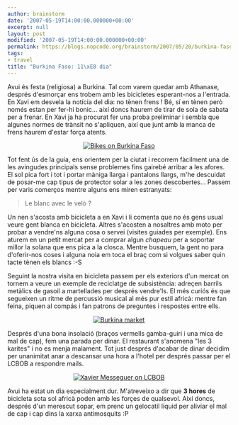 ```yaml
---
author: brainstorm
date: '2007-05-19T14:00:00.000000+00:00'
excerpt: null
layout: post
modified: '2007-05-19T14:00:00.000000+00:00'
permalink: https://blogs.nopcode.org/brainstorm/2007/05/20/burkina-faso-12e-dia/
tags:
- travel
title: "Burkina Faso: 11\xE8 dia"
---
```


Avui és festa (religiosa) a Burkina. Tal com varem quedar amb Athanase, després d'esmorçar ens trobem amb les bicicletes esperant-nos a l'entrada. En Xavi em desvela la notícia del dia: no tènen frens ! Bé, sí en tènen però només estan per fer-hi bonic... així doncs haurem de tirar de sola de sabata per a frenar. En Xavi ja ha procurat fer una proba preliminar i sembla que algunes normes de trànsit no s'apliquen, així que junt amb la manca de frens haurem d'estar força atents.

<div class='flickr_photo'>
  <center>
    <a href="https://www.flickr.com/photos/rvalls/2912622928/" title="Bikes on Burkina Faso" target="_blank" class="flickr-image aligncenter"><img src="https://farm4.static.flickr.com/3122/2912622928_1b919e2acc_m.jpg" alt="Bikes on Burkina Faso" class="" /></a>
  </center>
</div>

Tot fent ús de la guia, ens orientem per la ciutat i recorrem fàcilment una de les avingudes principals sense problemes fins gairebé arribar a les afores. El sol pica fort i tot i portar màniga llarga i pantalons llargs, m'he descuidat de posar-me cap tipus de protector solar a les zones descobertes... Passem per varis comerços mentre alguns ens miren estranyats:

> Le blanc avec le velò ?

<!--more-->

Un nen s'acosta amb bicicleta a en Xavi i li comenta que no és gens usual veure gent blanca en bicicleta. Altres s'acosten a nosaltres amb moto per probar a vendre'ns alguna cosa o servei (visites guiades per exemple). Ens aturem en un petit mercat per a comprar algun *chapeau* per a soportar millor la solana que ens pica a la closca. Mentre busquem, la gent no para d'oferir-nos coses i alguna noia em toca el braç com si volgues saber quin tacte tènen els blancs :-S

Seguint la nostra visita en bicicleta passem per els exteriors d'un mercat on tornem a veure un exemple de reciclatge de subsistència: adreçen barrils metàlics de gasoil a martellades per després vendre'ls. El més curiós és que segueixen un ritme de percussió musical al més pur estil africà: mentre fan feina, piquen al compás i fan patrons de preguntes i respostes entre ells.

<div class='flickr_photo'>
  <center>
    <a href="https://www.flickr.com/photos/rvalls/2911789807/" title="Burkina market" target="_blank" class="flickr-image aligncenter"><img src="https://farm4.static.flickr.com/3070/2911789807_2917e51ba6_m.jpg" alt="Burkina market" class="" /></a>
  </center>
</div>

Després d'una bona insolació (braços vermells gamba-guiri i una mica de mal de cap), fem una parada per dinar. El restaurant s'anomena "les 3 karites" i no es menja malament. Tot just després d'acabar de dinar decidim per unanimitat anar a descansar una hora a l'hotel per després passar per el LCBOB a respondre mails.

<div class='flickr_photo'>
  <center>
    <a href="https://www.flickr.com/photos/rvalls/2912149910/" title="Xavier Messeguer on LCBOB" target="_blank" class="flickr-image aligncenter"><img src="https://farm4.static.flickr.com/3060/2912149910_3d8defb43c_m.jpg" alt="Xavier Messeguer on LCBOB" class="" /></a>
  </center>
</div>

Avui ha estat un dia especialment dur. M'atreveixo a dir que **3 hores** de bicicleta sota sol africà poden amb les forçes de qualsevol. Així doncs, després d'un merescut sopar, em prenc un gelocatil líquid per aliviar el mal de cap i cap dins la xarxa antimosquits :P